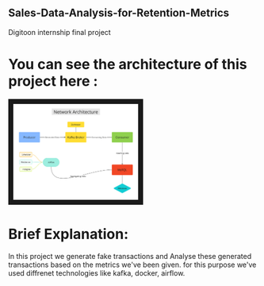 ## Sales-Data-Analysis-for-Retention-Metrics
Digitoon internship final project

# You can see the architecture of this project here :

<img src="https://github.com/shayan-fallah/Sales-Data-Analysis-for-Retention-Metrics/blob/main/Network%20Architecture.jpg" style='height: 50%; width: 50%; object-fit: contain' border="10"/>


# Brief Explanation:
In this project we generate fake transactions and Analyse these generated transactions based on the metrics we've been given.
for this purpose we've used diffrenet technologies like kafka, docker, airflow.





